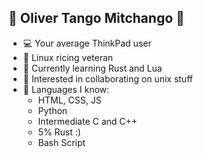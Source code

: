 ## 🌟 **Oliver Tango Mitchango** 🌟
- 💻 Your average ThinkPad user
- 🐧 Linux ricing veteran
- 🌱 Currently learning Rust and Lua
- 💞 Interested in collaborating on unix stuff
- 🧠 Languages I know:
  - HTML, CSS, JS
  - Python
  - Intermediate C and C++
  - 5% Rust :)
  - Bash Script

